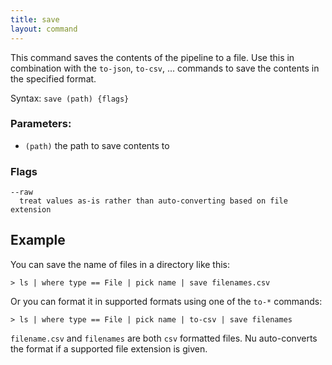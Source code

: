 ```yaml
---
title: save
layout: command
---
```


This command saves the contents of the pipeline to a file. Use this in combination with the `to-json`, `to-csv`, ... commands to save the contents in the specified format.

Syntax: `save (path) {flags}`

### Parameters:

* `(path)` the path to save contents to

### Flags

    --raw
      treat values as-is rather than auto-converting based on file extension

## Example

You can save the name of files in a directory like this:

```shell
> ls | where type == File | pick name | save filenames.csv
```

Or you can format it in supported formats using one of the `to-*` commands:

```shell
> ls | where type == File | pick name | to-csv | save filenames
```

`filename.csv` and `filenames` are both `csv` formatted files. Nu auto-converts the format if a supported file extension is given.
